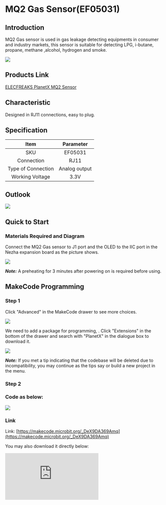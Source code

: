 # MQ2 Gas Sensor(EF05031)

## Introduction

MQ2 Gas sensor is used in gas leakage detecting equipments in consumer and industry markets, this sensor is suitable for detecting LPG, i-butane, propane, methane ,alcohol, hydrogen and smoke.

![](https://wiki-media-ef.oss-cn-hongkong.aliyuncs.com/i18n/en/docusaurus-plugin-content-docs/current/microbit/sensor/planet-x-sensors/images/05031_01.png)
## Products Link

[ELECFREAKS PlanetX MQ2 Sensor](https://shop.elecfreaks.com/products/elecfreaks-planetx-mq2-sensor?_pos=1&_sid=04dea9287&_ss=r)

## Characteristic


 Designed in RJ11 connections, easy to plug.

## Specification


Item | Parameter
:-: | :-:
SKU|EF05031
Connection|RJ11
Type of Connection|Analog output
Working Voltage|3.3V


## Outlook



![](https://wiki-media-ef.oss-cn-hongkong.aliyuncs.com/i18n/en/docusaurus-plugin-content-docs/current/microbit/sensor/planet-x-sensors/images/05031_02.png)

## Quick to Start


### Materials Required and Diagram

 Connect the MQ2 Gas sensor to J1 port and the OLED to the IIC port in the Nezha expansion board as the picture shows.


![](https://wiki-media-ef.oss-cn-hongkong.aliyuncs.com/i18n/en/docusaurus-plugin-content-docs/current/microbit/sensor/planet-x-sensors/images/05031_03.png)

***Note:*** A preheating for 3 minutes after powering on is required before using.

## MakeCode Programming


### Step 1

Click "Advanced" in the MakeCode drawer to see more choices.

![](https://wiki-media-ef.oss-cn-hongkong.aliyuncs.com/i18n/en/docusaurus-plugin-content-docs/current/microbit/sensor/planet-x-sensors/images/05001_04.png)

We need to add a package for programming, . Click "Extensions" in the bottom of the drawer and search with "PlanetX" in the dialogue box to download it.

![](https://wiki-media-ef.oss-cn-hongkong.aliyuncs.com/i18n/en/docusaurus-plugin-content-docs/current/microbit/sensor/planet-x-sensors/images/05001_05.png)

***Note:*** If you met a tip indicating that the codebase will be deleted due to incompatibility, you may continue as the tips say or build a new project in the menu.

### Step 2

### Code as below:

![](https://wiki-media-ef.oss-cn-hongkong.aliyuncs.com/i18n/en/docusaurus-plugin-content-docs/current/microbit/sensor/planet-x-sensors/images/05031_06.png)


### Link
Link: [https://makecode.microbit.org/_DeX9DA369Amq](https://makecode.microbit.org/_DeX9DA369Amq)

You may also download it directly below:


<div
    style={{
        position: 'relative',
        paddingBottom: '60%',
        overflow: 'hidden',
    }}
>
    <iframe
        src="https://makecode.microbit.org/_DeX9DA369Amq"
        frameborder="0"
        sandbox="allow-popups allow-forms allow-scripts allow-same-origin"
        style={{
            position: 'absolute',
            width: '100%',
            height: '100%',
        }}
    />
</div>


### Result
 The value detected from MQ2 Gas sensor displays on the OLED screen.

## Python Programming


### Step 1

Download the package and unzip it: [PlanetX_MicroPython](https://github.com/lionyhw/PlanetX_MicroPython/archive/master.zip)

Go to  [Python editor](https://python.microbit.org/v/2.0)

![](https://wiki-media-ef.oss-cn-hongkong.aliyuncs.com/i18n/en/docusaurus-plugin-content-docs/current/microbit/sensor/planet-x-sensors/images/05001_07.png)

We need to add enum.py and smoke.py for programming. Click "Load/Save" and then click "Show Files (1)" to see more choices, click "Add file" to add enum.py and smoke.py from the unzipped package of PlanetX_MicroPython.

![](https://wiki-media-ef.oss-cn-hongkong.aliyuncs.com/i18n/en/docusaurus-plugin-content-docs/current/microbit/sensor/planet-x-sensors/images/05001_08.png)
![](https://wiki-media-ef.oss-cn-hongkong.aliyuncs.com/i18n/en/docusaurus-plugin-content-docs/current/microbit/sensor/planet-x-sensors/images/05001_09.png)
![](https://wiki-media-ef.oss-cn-hongkong.aliyuncs.com/i18n/en/docusaurus-plugin-content-docs/current/microbit/sensor/planet-x-sensors/images/05031_10.png)

### Step 2

### Reference

```
from microbit import *
from enum import *
from smoke import *
smoke = SMOKE(J1)
while True:
    display.scroll(smoke.get_smoke())
```


### Result
 The value detected from MQ2 Gas sensor displays on the micro:bit.

## Relevant File


## Technique File
